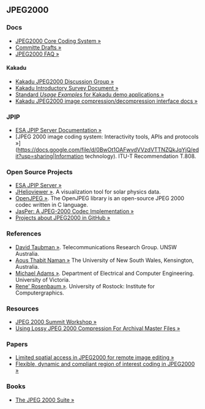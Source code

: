 ## JPEG2000

### Docs

  * [JPEG2000 Core Coding System &raquo;](https://docs.google.com/file/d/0BwOt1OAFwvdVbWNmdU5UTzFWTnc/edit?usp=sharing)
  * [Committe Drafts &raquo;](http://www.jpeg.org/jpeg2000/CDs15444.html)
  * [JPEG2000 FAQ &raquo;](http://www.jpeg.org/.demo/FAQJpeg2k/index.htm)

#### Kakadu
  * [Kakadu JPEG2000 Discussion Group &raquo;](http://tech.groups.yahoo.com/group/kakadu_jpeg2000/messages/6164?xm=1&o=1&l=1)
  * [Kakadu Introductory Survey Document &raquo;](http://www.kakadusoftware.com/documents/Kakadu.pdf)
  * [Standard *Usage Examples* for Kakadu demo applications &raquo;](http://www.kakadusoftware.com/documents/Usage_Examples.txt)
  * [Kakadu JPEG2000 image compression/decompression interface docs &raquo;](http://pirlwww.lpl.arizona.edu/resources/guide/software/Kakadu/)


### JPIP

  * [ESA JPIP Server Documentation &raquo;](https://docs.google.com/file/d/0BwOt1OAFwvdVV1ZUNE1reUxRVUE/edit?usp=sharing)
  * [JPEG 2000 image coding system: Interactivity tools, APIs and protocols &raquo;](https://docs.google.com/file/d/0BwOt1OAFwvdVVzdVTTNZQkJqYjQ/edit?usp=sharing|Information technology). ITU-T  Recommendation  T.808.


### Open Source Projects

  * [ESA JPIP Server &raquo;](https://launchpad.net/esajpip)
  * [JHelioviewer &raquo;](https://launchpad.net/jhelioviewer). A visualization tool for solar physics data.
  * [OpenJPEG &raquo;](http://www.openjpeg.org). The OpenJPEG library is an open-source JPEG 2000 codec written in C language.
  * [JasPer: A JPEG-2000 Codec Implementation &raquo;](http://www.ece.uvic.ca/~frodo/jasper/)
  * [Projects about JPEG2000 in GitHub &raquo;](https://github.com/search?q=jpeg2000)


### References
  * [David Taubman &raquo;](http://www.engineering.unsw.edu.au/electrical-engineering/staff/david-taubman). Telecommunications Research Group. UNSW Australia. 
  * [Aous Thabit Naman &raquo;](http://dstn.ee.unsw.edu.au/~aous/) The University of New South Wales, Kensington, Australia.
  * [Michael Adams &raquo;](http://www.ece.uvic.ca/~frodo/index.html). Department of Electrical and Computer Engineering. University of Victoria.
  * [Rene' Rosenbaum &raquo;](http://www.informatik.uni-rostock.de/~sanction/). University of Rostock: Institute for Computergraphics.


### Resources
  * [JPEG 2000 Summit Workshop &raquo;](http://www.digitizationguidelines.gov/resources/jpeg2000.html)
  * [Using Lossy JPEG 2000 Compression For Archival Master Files &raquo;](http://www.digitizationguidelines.gov/still-image/documents/JP2LossyCompression.pdf)


### Papers
  * [Limited spatial access in JPEG2000 for remote image editing &raquo;](http://www.informatik.uni-rostock.de/~sanction/publications/Rosenbaum-VIIP04b.pdf)
  * [Flexible, dynamic and compliant region of interest coding in JPEG2000 &raquo;](http://vcg.informatik.uni-rostock.de/~sanction/publications/Rosenbaum-ICIP02.pdf)


### Books
  * [The JPEG 2000 Suite &raquo;](http://books.google.es/books?id=4eOnNwXah7EC&printsec=frontcover&hl=es&output=html_text)
  
